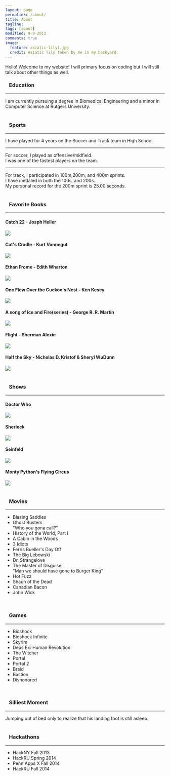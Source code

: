 ```yaml
---
layout: page
permalink: /about/
title: About
tagline: 
tags: [about]
modified: 9-9-2013
comments: true
image:
  feature: asiatic-lily1.jpg
  credit: Asiatic lily taken by me in my backyard.
---
```



Hello! Welcome to my website! I will primary focus on
coding but I will still talk about other things as well. 
<br>

<div class= "projectBox">
<h3><i class="fa fa-university fa-fw about1"></i>&nbsp;&nbsp; Education</h3><hr>I am currently pursuing a degree in Biomedical Engineering and a minor in Computer Science at Rutgers University.
</div>

<br>

<div class= "projectBox">
<h3><i class="fa  fa-futbol-o fa-fw about3"></i> &nbsp;&nbsp; Sports</h3> <hr>I have played for 4 years on the Soccer and Track team in High School.<br><hr> For soccer, I played as offensive/midfield.<br> I was one of the fastest players on the team. <br><hr> For track, I participated in 100m,200m, and 400m sprints.<br> I have medaled in both the 100s, and 200s.<br> My personal record for the 200m sprint is 25.00 seconds. 
</div>

<br>

<div class= "projectBox">
<h3><i class="fa  fa-book fa-fw about2"></i> &nbsp;&nbsp; Favorite Books</h3><hr> 
<h4>Catch 22 - Josph Heller </h4>
<image src="/images/catch22.jpg"/>
<h4>Cat&apos;s Cradle - Kurt Vonnegut </h4>
<image src="/images/CatsCradle.jpg"/>
<h4>Ethan Frome - Edith Wharton </h4>
<image src="/images/ethanfrome.jpg"/>
<h4>One Flew Over the Cuckoo&apos;s Nest - Ken Kesey</h4>
<image src="/images/OneFlew.jpg"/>
<h4>A song of Ice and Fire(series) - George R. R. Martin</h4>
<image src="/images/got.jpg"/>
<h4>Flight - Sherman Alexie</h4>
<image src="/images/flight.jpg"/>
<h4>Half the Sky -  Nicholas D. Kristof & Sheryl WuDunn</h4>
<image src="/images/halfTheSky.jpg"/>

</div>

<br>

<div class= "projectBox">
<h3><i class="fa  fa-desktop fa-fw about4"></i> &nbsp;&nbsp; Shows</h3><hr>
<h4>Doctor Who</h4>
<image src="/images/doctorWho.jpg"/>
<h4>Sherlock</h4>
<image src="/images/sherlock2.jpeg"/>
<h4>Seinfeld</h4>
<image src="/images/Seinfeld.png"/>
<h4>Monty Python&apos;s Flying Circus</h4>
<image src="/images/montyPython.jpg"/>


</div>

<br>

<div class= "projectBox">
<h3><i class="fa  fa-video-camera fa-fw about5"></i> &nbsp;&nbsp; Movies</h3><hr>
<ul>
<li> Blazing Saddles</li>
<li> Ghost Busters <br> "Who you gona call?" </li>
<li> History of the World, Part I </li>
<li> A Cabin in the Woods </li>
<li> 3 Idiots </li>
<li> Ferris Bueller&apos;s Day Off </li>
<li> The Big Lebowski </li>
<li> Dr. Strangelove </li>
<li> The Master of Disguise <br> "Man we should have gone to Burger King"</li>
<li> Hot Fuzz </li>
<li> Shaun of the Dead </li>
<li> Canadian Bacon </li>
<li> John Wick </li>
</ul>
</div>

<br>

<div class= "projectBox">
<h3><i class="fa  fa-crosshairs fa-fw about6"></i> &nbsp;&nbsp; Games</h3><hr>
<ul>
<li> Bioshock </li>
<li> Bioshock Infinite </li>
<li> Skyrim </li>
<li> Deus Ex: Human Revolution </li>
<li> The Witcher </li>
<li> Portal </li>
<li> Portal 2 </li>
<li> Braid </li>
<li> Bastion </li>
<li> Dishonored </li>

</ul>
</div>
<br>

<div class= "projectBox">
<h3><i class="icon-splatter about7"></i> &nbsp;&nbsp; Silliest Moment</h3><hr>
Jumping out of bed only to realize that his landing foot is still asleep.
</div>

<br>

<div class= "projectBox">
<h3><i class="icon-mssql about1"></i></i> &nbsp;&nbsp; Hackathons</h3><hr>
<ul>
<li> HackNY Fall 2013 </li>
<li> HackRU Spring 2014 </li>
<li> Penn Apps X Fall 2014</li>
<li> HackRU Fall 2014 </li>
</ul>
</div>

<br>
